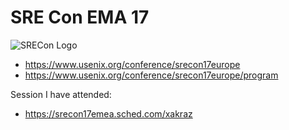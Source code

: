 # SRE Con EMA 17


![SRECon Logo](https://www.usenix.org/sites/default/files/srecon17_europe_web_banner_logo.png)


* https://www.usenix.org/conference/srecon17europe
* https://www.usenix.org/conference/srecon17europe/program


Session I have attended:
* https://srecon17emea.sched.com/xakraz



